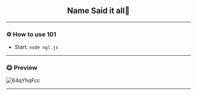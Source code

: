 <div align="center">
  <a href="https://github.com/l0stdiary/ngl">
  </a>
  <h2 align="center">Name Said it all🤷</h2>

  
</div>

---------------------------------------

### ⚙️ How to use 101
* Start: `node ngl.js`

---------------------------------------

### 😋 Preview

![64qYhqFcc](https://github.com/l0stdiary/ngl/assets/99200719/a8574eae-85eb-4d32-98b8-b58b8ab26687)


---------------------------------------
